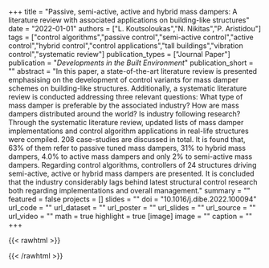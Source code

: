 +++
title = "Passive, semi-active, active and hybrid mass dampers: A literature review with associated applications on building-like structures"
date = "2022-01-01"
authors = ["L. Koutsoloukas","N. Nikitas","P. Aristidou"]
tags = ["control algorithms","passive control","semi-active control","active control","hybrid control","control applications","tall buildings","vibration control","systematic review"]
publication_types = ["Journal Paper"]
publication = "_Developments in the Built Environment_"
publication_short = ""
abstract = "In this paper, a state-of-the-art literature review is presented emphasising on the development of control variants for mass damper schemes on building-like structures. Additionally, a systematic literature review is conducted addressing three relevant questions: What type of mass damper is preferable by the associated industry? How are mass dampers distributed around the world? Is industry following research? Through the systematic literature review, updated lists of mass damper implementations and control algorithm applications in real-life structures were compiled. 208 case-studies are discussed in total. It is found that, 63% of them refer to passive tuned mass dampers, 31% to hybrid mass dampers, 4.0% to active mass dampers and only 2% to semi-active mass dampers. Regarding control algorithms, controllers of 24 structures driving semi-active, active or hybrid mass dampers are presented. It is concluded that the industry considerably lags behind latest structural control research both regarding implementations and overall management."
summary = ""
featured = false
projects = []
slides = ""
doi = "10.1016/j.dibe.2022.100094"
url_code = ""
url_dataset = ""
url_poster = ""
url_slides = ""
url_source = ""
url_video = ""
math = true
highlight = true
[image]
image = ""
caption = ""
+++

{{< rawhtml >}}
<div data-badge-details="right" data-badge-type="medium-donut" data-doi="10.1016/j.dibe.2022.100094" data-hide-no-mentions="true" class="altmetric-embed"></div>
{{< /rawhtml >}}
